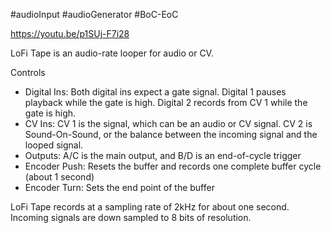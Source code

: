 #audioInput #audioGenerator #BoC-EoC

https://youtu.be/p1SUj-F7i28

LoFi Tape is an audio-rate looper for audio or CV.

Controls
* Digital Ins: Both digital ins expect a gate signal. Digital 1 pauses playback while the gate is high. Digital 2 records from CV 1 while the gate is high.
* CV Ins: CV 1 is the signal, which can be an audio or CV signal. CV 2 is Sound-On-Sound, or the balance between the incoming signal and the looped signal.
* Outputs: A/C is the main output, and B/D is an end-of-cycle trigger
* Encoder Push: Resets the buffer and records one complete buffer cycle (about 1 second)
* Encoder Turn: Sets the end point of the buffer

LoFi Tape records at a sampling rate of 2kHz for about one second. Incoming signals are down sampled to 8 bits of resolution.